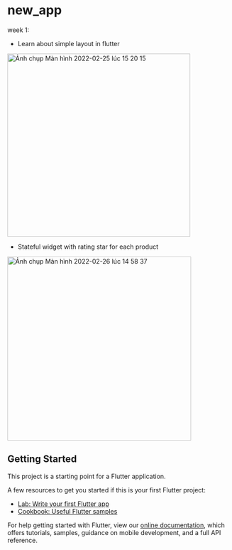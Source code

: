 # new_app

week 1:
- Learn about simple layout in flutter


<img width="412" alt="Ảnh chụp Màn hình 2022-02-25 lúc 15 20 15" src="https://user-images.githubusercontent.com/62633274/155680473-d001f1bb-c7ff-4fcf-95dd-d056eb7904aa.png">

- Stateful widget with rating star for each product

<img width="414" alt="Ảnh chụp Màn hình 2022-02-26 lúc 14 58 37" src="https://user-images.githubusercontent.com/62633274/155835609-cdd32159-0702-4184-8b33-240c510094ed.png">





## Getting Started

This project is a starting point for a Flutter application.

A few resources to get you started if this is your first Flutter project:

- [Lab: Write your first Flutter app](https://flutter.dev/docs/get-started/codelab)
- [Cookbook: Useful Flutter samples](https://flutter.dev/docs/cookbook)

For help getting started with Flutter, view our
[online documentation](https://flutter.dev/docs), which offers tutorials,
samples, guidance on mobile development, and a full API reference.
